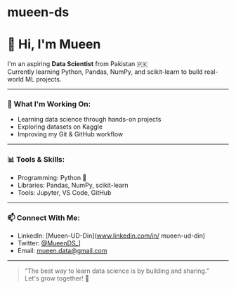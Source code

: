 # mueen-ds
# 👋 Hi, I'm Mueen

I'm an aspiring **Data Scientist** from Pakistan 🇵🇰  
Currently learning Python, Pandas, NumPy, and scikit-learn to build real-world ML projects.

---

### 🚀 What I'm Working On:
- Learning data science through hands-on projects
- Exploring datasets on Kaggle
- Improving my Git & GitHub workflow

---

### 📊 Tools & Skills:
- Programming: Python 🐍
- Libraries: Pandas, NumPy, scikit-learn
- Tools: Jupyter, VS Code, GitHub

---

### 📫 Connect With Me:
- LinkedIn: [Mueen-UD-Din](www.linkedin.com/in/
mueen-ud-din)
- Twitter: [@MueenDS_](https://x.com/MueenDS_)]
- Email: mueen.data@gmail.com

---

> “The best way to learn data science is by building and sharing.”  
Let's grow together! 🤝
